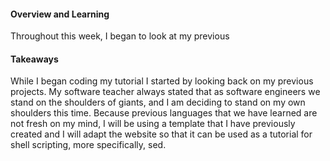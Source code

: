 #### Overview and Learning
Throughout this week, I began to look at my previous 





#### Takeaways
While I began coding my tutorial I started by looking back on my previous projects. My software teacher always stated that as software engineers we stand on the shoulders of giants, and I am deciding to stand on my own shoulders this time. Because previous languages that we have learned are not fresh on my mind, I will be using a template that I have previously created and I will adapt the website so that it can be used as a tutorial for shell scripting, more specifically, sed.